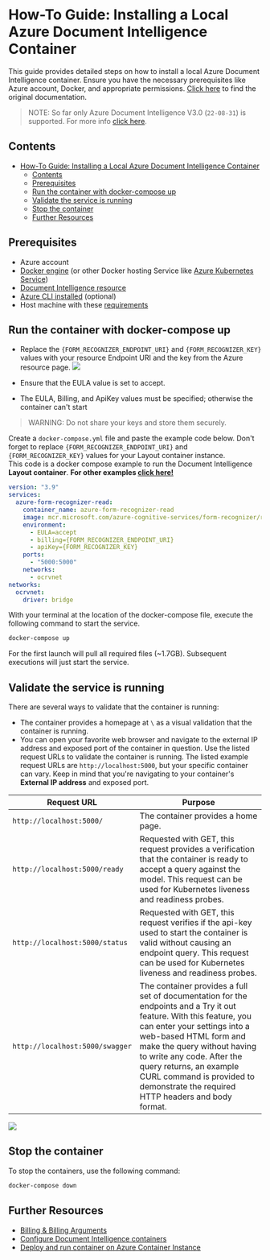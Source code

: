# How-To Guide: Installing a Local Azure Document Intelligence Container

This guide provides detailed steps on how to install a local Azure Document Intelligence container. Ensure you have the necessary prerequisites like Azure account, Docker, and appropriate permissions. [Click here](https://learn.microsoft.com/en-us/azure/ai-services/document-intelligence/containers/install-run?view=doc-intel-3.0.0&preserve-view=true&tabs=read#billing) to find the original documentation.

> NOTE: So far only Azure Document Intelligence V3.0 (`22-08-31`) is supported. For more info [click here](https://learn.microsoft.com/en-us/azure/ai-services/document-intelligence/containers/install-run?view=doc-intel-4.0.0&preserve-view=true&tabs=read).

## Contents
- [How-To Guide: Installing a Local Azure Document Intelligence Container](#how-to-guide-installing-a-local-azure-document-intelligence-container)
  - [Contents](#contents)
  - [Prerequisites](#prerequisites)
  - [Run the container with docker-compose up](#run-the-container-with-docker-compose-up)
  - [Validate the service is running](#validate-the-service-is-running)
  - [Stop the container](#stop-the-container)
  - [Further Resources](#further-resources)
  
## Prerequisites
- Azure account
- [Docker engine](https://docs.docker.com/engine/) (or other Docker hosting Service like [Azure Kubernetes Service](https://learn.microsoft.com/en-us/azure/aks/?view=doc-intel-3.0.0))
- [Document Intelligence resource](https://portal.azure.com/#create/Microsoft.CognitiveServicesFormRecognizer)
- [Azure CLI installed](https://learn.microsoft.com/en-us/cli/azure/install-azure-cli) (optional)
- Host machine with these [requirements](https://learn.microsoft.com/en-us/azure/ai-services/document-intelligence/containers/install-run?view=doc-intel-3.0.0&preserve-view=true&tabs=read#host-computer-requirements)


## Run the container with docker-compose up
- Replace the `{FORM_RECOGNIZER_ENDPOINT_URI}` and `{FORM_RECOGNIZER_KEY}` values with your resource Endpoint URI and the key from the Azure resource page.
![](https://learn.microsoft.com/en-us/azure/ai-services/document-intelligence/media/containers/keys-and-endpoint.png?view=doc-intel-3.0.0)

- Ensure that the EULA value is set to accept.
- The EULA, Billing, and ApiKey values must be specified; otherwise the container can't start

> WARNING: Do not share your keys and store them securely.

Create a `docker-compose.yml` file and paste the example code below. Don't forget to replace `{FORM_RECOGNIZER_ENDPOINT_URI}` and `{FORM_RECOGNIZER_KEY}` values for your Layout container instance.\
This code is a docker compose example to run the Document Intelligence **Layout container**. **For other examples [click here!](https://learn.microsoft.com/en-us/azure/ai-services/document-intelligence/containers/install-run?view=doc-intel-3.0.0&preserve-view=true&tabs=read#run-the-container-with-the-docker-compose-up-command)**
```yml
version: "3.9"
services:
  azure-form-recognizer-read:
    container_name: azure-form-recognizer-read
    image: mcr.microsoft.com/azure-cognitive-services/form-recognizer/read-3.0
    environment:
      - EULA=accept
      - billing={FORM_RECOGNIZER_ENDPOINT_URI}
      - apiKey={FORM_RECOGNIZER_KEY}
    ports:
      - "5000:5000"
    networks:
      - ocrvnet
networks:
  ocrvnet:
    driver: bridge
```
With your terminal at the location of the docker-compose file, execute the following command to start the service.
```bash
docker-compose up
```
For the first launch will pull all required files (~1.7GB). Subsequent executions will just start the service.
## Validate the service is running
There are several ways to validate that the container is running:
- The container provides a homepage at `\` as a visual validation that the container is running.
- You can open your favorite web browser and navigate to the external IP address and exposed port of the container in question. Use the listed request URLs to validate the container is running. The listed example request URLs are `http://localhost:5000`, but your specific container can vary. Keep in mind that you're navigating to your container's **External IP address** and exposed port.

| Request URL                        | Purpose                                                                                                                                                                                 |
|------------------------------------|-----------------------------------------------------------------------------------------------------------------------------------------------------------------------------------------|
| `http://localhost:5000/`           | The container provides a home page.                                                                                                                                                     |
| `http://localhost:5000/ready`      | Requested with GET, this request provides a verification that the container is ready to accept a query against the model. This request can be used for Kubernetes liveness and readiness probes. |
| `http://localhost:5000/status`     | Requested with GET, this request verifies if the api-key used to start the container is valid without causing an endpoint query. This request can be used for Kubernetes liveness and readiness probes. |
| `http://localhost:5000/swagger`    | The container provides a full set of documentation for the endpoints and a Try it out feature. With this feature, you can enter your settings into a web-based HTML form and make the query without having to write any code. After the query returns, an example CURL command is provided to demonstrate the required HTTP headers and body format. |

![](https://learn.microsoft.com/en-us/azure/ai-services/document-intelligence/media/containers/container-webpage.png?view=doc-intel-3.0.0)

## Stop the container
To stop the containers, use the following command:
```bash
docker-compose down
```

## Further Resources
- [Billing & Billing Arguments](https://learn.microsoft.com/en-us/azure/ai-services/document-intelligence/containers/install-run?view=doc-intel-3.0.0&preserve-view=true&tabs=read#billing)
- [Configure Document Intelligence containers](https://learn.microsoft.com/en-us/azure/ai-services/document-intelligence/containers/configuration?view=doc-intel-3.0.0)
- [Deploy and run container on Azure Container Instance](https://learn.microsoft.com/en-us/azure/ai-services/containers/azure-container-instance-recipe?view=doc-intel-3.0.0&tabs=portal)